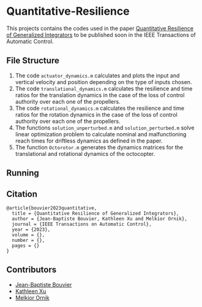 # Quantitative-Resilience

This projects contains the codes used in the paper [Quantitative Resilience of Generalized Integrators](https://arxiv.org/abs/2111.04163) to be published soon in the IEEE Transactions of Automatic Control.


**File Structure**
---

1. The code `actuator_dynamics.m` calculates and plots the input and vertical velocity and position depending on the type of inputs chosen.
2. The code `translational_dynamics.m` calculates the resilience and time ratios for the translation dynamics in the case of the loss of control authority over each one of the propellers.
3. The code `rotational_dynamics.m` calculates the resilience and time ratios for the rotation dynamics in the case of the loss of control authority over each one of the propellers.
4. The functions `solution_unperturbed.m` and `solution_perturbed.m` solve linear optimization problem to calculate nominal and malfunctioning reach times for driftless dynamics as defined in the paper.
5. The function `Octorotor.m` generates the dynamics matrices for the translational and rotational dynamics of the octocopter.



**Running**
---




**Citation**
---
```
@article{bouvier2023quantitative,  
  title = {Quantitative Resilience of Generalized Integrators},   
  author = {Jean-Baptiste Bouvier, Kathleen Xu and Melkior Ornik},    
  journal = {IEEE Transactions on Automatic Control},    
  year = {2023},   
  volume = {},  
  number = {},  
  pages = {}  
}
```

**Contributors**
---
- [Jean-Baptiste Bouvier](https://github.com/Jean-BaptisteBouvier)
- [Kathleen Xu](https://scholar.google.com/citations?user=d-zoJD0AAAAJ&hl=en)
- [Melkior Ornik](https://mornik.web.illinois.edu/)


